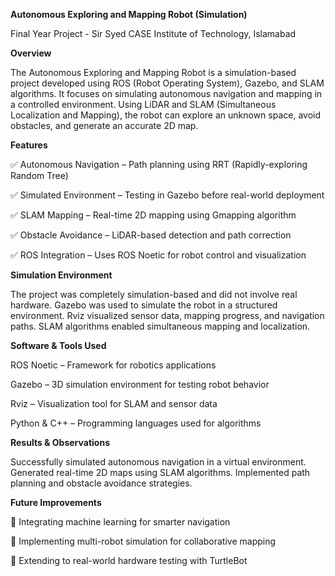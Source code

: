 **Autonomous Exploring and Mapping Robot (Simulation)**

Final Year Project - Sir Syed CASE Institute of Technology, Islamabad


**Overview**

The Autonomous Exploring and Mapping Robot is a simulation-based project developed using ROS (Robot Operating System), Gazebo, and SLAM algorithms. It focuses on simulating autonomous navigation and mapping in a controlled environment.
Using LiDAR and SLAM (Simultaneous Localization and Mapping), the robot can explore an unknown space, avoid obstacles, and generate an accurate 2D map.


**Features**

✅ Autonomous Navigation – Path planning using RRT (Rapidly-exploring Random Tree) 

✅ Simulated Environment – Testing in Gazebo before real-world deployment 

✅ SLAM Mapping – Real-time 2D mapping using Gmapping algorithm 

✅ Obstacle Avoidance – LiDAR-based detection and path correction 

✅ ROS Integration – Uses ROS Noetic for robot control and visualization



**Simulation Environment**

The project was completely simulation-based and did not involve real hardware.
Gazebo was used to simulate the robot in a structured environment. 
Rviz visualized sensor data, mapping progress, and navigation paths. 
SLAM algorithms enabled simultaneous mapping and localization.


**Software & Tools Used**

ROS Noetic – Framework for robotics applications 

Gazebo – 3D simulation environment for testing robot behavior

Rviz – Visualization tool for SLAM and sensor data 

Python & C++ – Programming languages used for algorithms


**Results & Observations**

Successfully simulated autonomous navigation in a virtual environment. Generated real-time 2D maps using SLAM algorithms. Implemented path planning and obstacle avoidance strategies.


**Future Improvements**

🔹 Integrating machine learning for smarter navigation

🔹 Implementing multi-robot simulation for collaborative mapping

🔹 Extending to real-world hardware testing with TurtleBot
